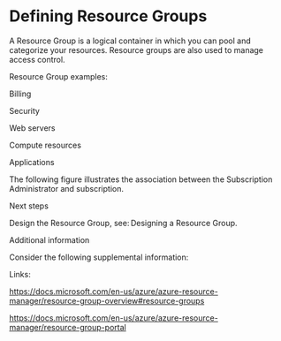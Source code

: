 # Defining Resource Groups 


A Resource Group is a logical container in which you can pool and categorize your resources. Resource groups are also used to 
manage access control. 


 


Resource Group examples:  

Billing 


Security 


Web servers 


Compute resources 


Applications 



 


The following figure illustrates the association between the Subscription Administrator and subscription. 


 


<Insert figure>
 


 


 


Next steps 


Design the Resource Group, see: Designing a Resource Group. 


 


 


 


Additional information 


Consider the following supplemental information:  


 


Links: 

https://docs.microsoft.com/en-us/azure/azure-resource-manager/resource-group-overview#resource-groups 


https://docs.microsoft.com/en-us/azure/azure-resource-manager/resource-group-portal 

